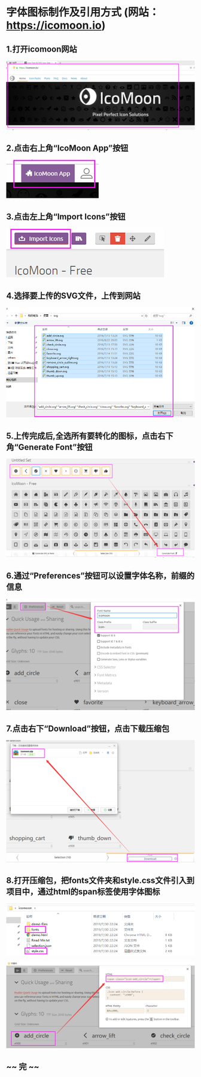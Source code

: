 # 字体图标制作及引用方式  (网站：https://icomoon.io)


## 1.打开icomoon网站

![](images/icon-create0.png)





## 2.点击右上角“IcoMoon App”按钮

![](images/icon-create1.png)






## 3.点击左上角“Import Icons”按钮

![](images/icon-create2.png)






## 4.选择要上传的SVG文件，上传到网站

![](images/icon-create3.png)






## 5.上传完成后,全选所有要转化的图标，点击右下角“Generate Font”按钮


![](images/icon-create4.png)






## 6.通过“Preferences”按钮可以设置字体名称，前缀的信息

![](images/icon-create5.png)






## 7.点击右下“Download”按钮，点击下载压缩包

![](images/icon-create6.png)






## 8.打开压缩包，把fonts文件夹和style.css文件引入到项目中，通过html的span标签使用字体图标

![](images/icon-create7.png)

![](images/icon-create8.png)





## ~~ 完 ~~

